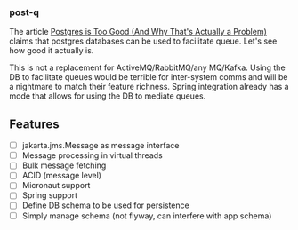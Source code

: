 ### post-q
The article [Postgres is Too Good (And Why That's Actually a Problem)](https://dev.to/shayy/postgres-is-too-good-and-why-thats-actually-a-problem-4imc#:~:text=Postgres%20might%20be%20too%20good,than%20they%20need%20to%20be.) claims that postgres databases can be used to facilitate queue. Let's see how good it actually is.

This is not a replacement for ActiveMQ/RabbitMQ/any MQ/Kafka. 
Using the DB to facilitate queues would be terrible for inter-system comms and will be a nightmare to match their feature richness.
Spring integration already has a mode that allows for using the DB to mediate queues.

## Features
- [ ] jakarta.jms.Message as message interface
- [ ] Message processing in virtual threads
- [ ] Bulk message fetching
- [ ] ACID (message level)
- [ ] Micronaut support
- [ ] Spring support
- [ ] Define DB schema to be used for persistence
- [ ] Simply manage schema (not flyway, can interfere with app schema)